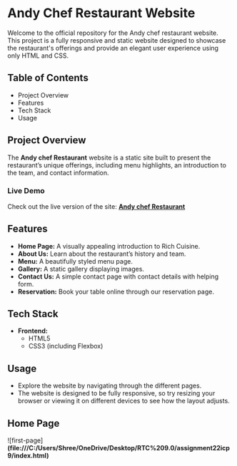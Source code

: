 # Andy Chef Restaurant Website

Welcome to the official repository for the Andy chef restaurant  website. This project is a fully responsive and static website designed to showcase the restaurant's offerings and provide an elegant user experience using only HTML and CSS.

## Table of Contents
- Project Overview
- Features
- Tech Stack
- Usage

## Project Overview
The **Andy chef Restaurant** website is a static site built to present the restaurant’s unique offerings, including menu highlights, an introduction to the team, and contact information. 
### Live Demo
Check out the live version of the site: **[Andy chef Restaurant](https://superb-ganache-613930.netlify.app)**

## Features
- **Home Page:** A visually appealing introduction to Rich Cuisine.
- **About Us:** Learn about the restaurant’s history and team.
- **Menu:** A beautifully styled menu page.
- **Gallery:** A static gallery displaying images.
- **Contact Us:** A simple contact page with contact details with helping form.
- **Reservation:**  Book your table online through our reservation page.

## Tech Stack
- **Frontend:**
    - HTML5
    - CSS3 (including Flexbox)

## Usage
- Explore the website by navigating through the different pages.
- The website is designed to be fully responsive, so try resizing your browser or viewing it on different devices to see how the layout adjusts.

## Home Page

![first-page]**(file:///C:/Users/Shree/OneDrive/Desktop/RTC%209.0/assignment22icp9/index.html)**
